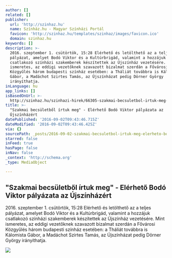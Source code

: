 ```yaml
---
author: []
related: []
publisher:
  url: 'http://szinhaz.hu'
  name: Színház.hu - Magyar Színházi Portál
  favicon: 'http://szinhaz.hu/templates/szinhaz/images/favicon.ico'
  domain: szinhaz.hu
keywords: []
description: >-
  2016. szeptember 1. csütörtök, 15:28 Elérhető és letölthető az a teljes
  pályázat, amelyet Bodó Viktor és a Kultúrbrigád, valamint a hozzájuk
  csatlakozó színházi szakemberek készítettek az Újszínház vezetésére. Mint
  ismeretes, az eddigi vezetőknek szavazott bizalmat szerdán a Fővárosi
  Közgyűlés három budapesti színház esetében: a Tháliát továbbra is Kálomista
  Gábor, a Madáchot Szirtes Tamás, az Újszínházat pedig Dörner György
  irányíthatja.
inLanguage: hu
app_links: []
isBasedOnUrl: >-
  http://szinhaz.hu/szinhazi-hirek/66305-szakmai-becsuletbol-irtuk-meg-elerheto-bodo-viktor-palyazata-az-ujszinhazra
title: >-
  "Szakmai becsületből írtuk meg" - Elérhető Bodó Viktor pályázata az
  Újszínházért
datePublished: '2016-09-02T09:43:46.715Z'
dateModified: '2016-09-02T09:43:46.425Z'
via: {}
sourcePath: _posts/2016-09-02-szakmai-becsuletbol-irtuk-meg-elerheto-bodo-viktor-palya.md
starred: false
inFeed: true
hasPage: false
inNav: false
_context: 'http://schema.org'
_type: MediaObject

---
```

<article style=""><h1>"Szakmai becsületből írtuk meg" - Elérhető Bodó Viktor pályázata az Újszínházért</h1><p>2016. szeptember 1. csütörtök, 15:28 Elérhető és letölthető az a teljes pályázat, amelyet Bodó Viktor és a Kultúrbrigád, valamint a hozzájuk csatlakozó színházi szakemberek készítettek az Újszínház vezetésére. Mint ismeretes, az eddigi vezetőknek szavazott bizalmat szerdán a Fővárosi Közgyűlés három budapesti színház esetében: a Tháliát továbbra is Kálomista Gábor, a Madáchot Szirtes Tamás, az Újszínházat pedig Dörner György irányíthatja.</p><img src="http://szinhaz.hu/images/aktualis/2016/09_szept/09_01/ujszinhaz.jpg" /></article>